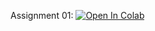 ﻿Assignment 01:
[![Open In Colab](https://colab.research.google.com/assets/colab-badge.svg)](https://colab.research.google.com/github/girafe-ai/natural-language-processing/blob/22f_msai/homeworks/assignment01_word_vectors/assignment01_word_vectors.ipynb)
